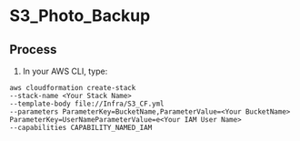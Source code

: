 # S3_Photo_Backup
## Process
1. In your AWS CLI, type:
```
aws cloudformation create-stack 
--stack-name <Your Stack Name> 
--template-body file://Infra/S3_CF.yml 
--parameters ParameterKey=BucketName,ParameterValue=<Your BucketName> ParameterKey=UserNameParameterValue=e<Your IAM User Name> 
--capabilities CAPABILITY_NAMED_IAM
```

